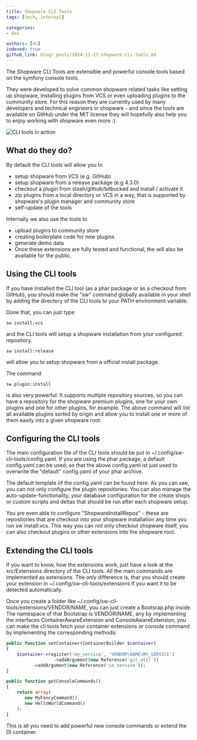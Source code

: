 ```yaml
---
title: Shopware CLI Tools
tags: [tech, internal]

categories:
- dev

authors: [dn]
indexed: true
github_link: blog/_posts/2014-11-27-shopware-cli-tools.md
---
```


The Shopware CLI Tools are extensible and powerful console tools based on the symfony console tools.

They were developed to solve common shopware related tasks like setting up shopware, installing plugins from VCS or even uploading plugins to the community store. For this reason they are currently used by many developers and technical engineers in shopware - and since the tools are available on GitHub under the MIT license they will hopefully also help you to enjoy working with shopware even more :).

![CLI tools in action](/blog/img/shopware-cli-tools.png)

## What do they do?
By default the CLI tools will allow you to

- setup shopware from VCS (e.g. GitHub)
- setup shopware from a release package (e.g 4.3.0)
- checkout a plugin from stash/github/bitbucked and install / activate it
- zip plugins from a local directory or VCS in a way, that is supported by shopware's plugin manager and community store
- self-update of the tools

Internally we also use the tools to

- upload plugins to community store
- creating boilerplate code for new plugins
- generate demo data
- Once these extensions are fully tested and functional, the will also be available for the public.

## Using the CLI tools
If you have installed the CLI tool (as a phar package or as a checkout from GitHub), you should make the "sw" command globally available in your shell by adding the directory of the CLI tools to your PATH environment variable.

Done that, you can just type

`sw install:vcs`

and the CLI tools will setup a shopware installation from your configured repository.

`sw install:release`

will allow you to setup shopware from a official install package.

The command

`sw plugin:install`

is also very powerful: It supports multiple repository sources, so you can have a repository for the shopware premium plugins, one for your own plugins and one for other plugins, for example. The above command will list all available plugins sorted by origin and allow you to install one or more of them easily into a given shopware root.

## Configuring the CLI tools
The main configuration file of the CLI tools should be put in ~/.config/sw-cli-tools/config.yaml. If you are using the phar package, a default config.yaml can be used, so that the above config.yaml ist just used to overwrite the "default" config.yaml of your phar archive.

The default template of the config.yaml can be found here. As you can see, you can not only configure the plugin repositories: You can also manage the auto-update-functionality, your database configuration for the create shops or custom scripts and deltas that should be run after each shopware setup.

You are even able to configure "ShopwareInstallRepos" - these are repositories that are checkout into your shopware installation any time you run sw install:vcs. This way you can not only checkout shopware itself, you can also checkout plugins or other extensions into the shopware root.

## Extending the CLI tools
If you want to know, how the extensions work, just have a look at the src/Extensions directory of the CLI tools. All the main commands are implemented as extensions. The only difference is, that you should create your extension in ~/.config/sw-cli-tools/extensions if you want it to be detected automatically.

Once you create a folder like ~/.config/sw-cli-tools/extensions/VENDOR/NAME, you can just create a Bootsrap.php inside. The namespace of that Bootstrap is VENDOR\NAME, any by implementing the interfaces ContainerAwareExtension and ConsoleAwareExtension, you can make the cli tools fetch your container extensions or console command by implementing the corresponding methods:

```php
public function setContainer(ContainerBuilder $container)
{
	$container->register('my_service', 'VENDOR\NAME\MY_SERVICE')
                  ->addArgument(new Reference('git_util'))
		  ->addArgument(new Reference('io_service'));
}

public function getConsoleCommands()
{
    return array(
       new MyFancyCommand(),
       new HelloWorldCommand()
    );
}
```

This is all you need to add powerful new console commands or extend the DI container.
